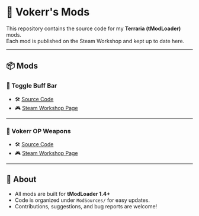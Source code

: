 # 🌿 Vokerr's Mods
This repository contains the source code for my **Terraria (tModLoader)** mods.  
Each mod is published on the Steam Workshop and kept up to date here.

---

## 📦 Mods
### 🔹 Toggle Buff Bar
- 🛠️ [Source Code](https://github.com/MrVokerr/ModSources/tree/main/ToggleBuffBar)  
- 🎮 [Steam Workshop Page](https://steamcommunity.com/sharedfiles/filedetails/?id=3577187045)

---

### 🔹 Vokerr OP Weapons
- 🛠️ [Source Code](https://github.com/MrVokerr/ModSources/tree/main/Vokerropweapons)  
- 🎮 [Steam Workshop Page](https://steamcommunity.com/sharedfiles/filedetails/?id=3577300512)

---

## 🚀 About
- All mods are built for **tModLoader 1.4+**  
- Code is organized under `ModSources/` for easy updates.  
- Contributions, suggestions, and bug reports are welcome!
